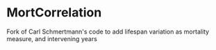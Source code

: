 # MortCorrelation

Fork of Carl Schmertmann's code to add lifespan variation as mortality measure, and intervening years
